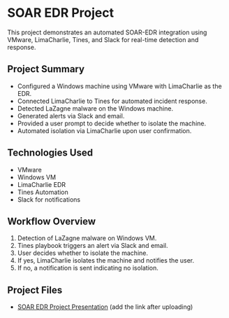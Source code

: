 # SOAR EDR Project

This project demonstrates an automated SOAR-EDR integration using VMware, LimaCharlie, Tines, and Slack for real-time detection and response.

## Project Summary
- Configured a Windows machine using VMware with LimaCharlie as the EDR.
- Connected LimaCharlie to Tines for automated incident response.
- Detected LaZagne malware on the Windows machine.
- Generated alerts via Slack and email.
- Provided a user prompt to decide whether to isolate the machine.
- Automated isolation via LimaCharlie upon user confirmation.

## Technologies Used
- VMware
- Windows VM
- LimaCharlie EDR
- Tines Automation
- Slack for notifications

## Workflow Overview
1. Detection of LaZagne malware on Windows VM.
2. Tines playbook triggers an alert via Slack and email.
3. User decides whether to isolate the machine.
4. If yes, LimaCharlie isolates the machine and notifies the user.
5. If no, a notification is sent indicating no isolation.

## Project Files
- [SOAR EDR Project Presentation](link_to_pptx) (add the link after uploading)
